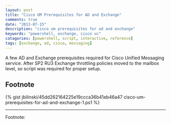 ```yaml
---
layout: post
title: "Cisco UM Prerequisites for AD and Exchange"
comments: true
date: "2013-07-15"
description: "cisco um prerequisites for ad and exchange"
keywords: "powershell, exchange, cisco uc"
catagories: [powershell, script, interactive, reference]
tags: [exchange, ad, cisco, messaging]
---
```


A few AD and Exchange prerequisites required for Cisco Unified Messaging service.  After SP2 RU3 Exchange throttling policies moved to the mailbox level, so script was required for proper setup.
## Footnote
{% gist jbilinski/45dd262164225e19ccca36b41eb46a47 cisco-um-prerequisites-for-ad-and-exchange-1.ps1 %}

---
Footnote:
[^1]: 1: Cisco UC reference [http://www.cisco.com/en/US/docs/voice_ip_comm/connection/8x/unified_messaging/guide/85xcucumg020.html#wp1195262](http://www.cisco.com/en/US/docs/voice_ip_comm/connection/8x/unified_messaging/guide/85xcucumg020.html#wp1195262)

